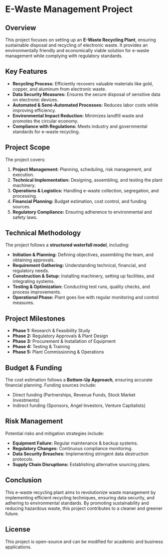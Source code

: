 # E-Waste Management Project

## Overview
This project focuses on setting up an **E-Waste Recycling Plant**, ensuring sustainable disposal and recycling of electronic waste. It provides an environmentally friendly and economically viable solution for e-waste management while complying with regulatory standards.

## Key Features
- **Recycling Process:** Efficiently recovers valuable materials like gold, copper, and aluminum from electronic waste.
- **Data Security Measures:** Ensures the secure disposal of sensitive data on electronic devices.
- **Automated & Semi-Automated Processes:** Reduces labor costs while improving efficiency.
- **Environmental Impact Reduction:** Minimizes landfill waste and promotes the circular economy.
- **Compliance with Regulations:** Meets industry and governmental standards for e-waste recycling.

## Project Scope
The project covers:
1. **Project Management:** Planning, scheduling, risk management, and execution.
2. **Technical Implementation:** Designing, assembling, and testing the plant machinery.
3. **Operations & Logistics:** Handling e-waste collection, segregation, and processing.
4. **Financial Planning:** Budget estimation, cost control, and funding sources.
5. **Regulatory Compliance:** Ensuring adherence to environmental and safety laws.

## Technical Methodology
The project follows a **structured waterfall model**, including:
- **Initiation & Planning:** Defining objectives, assembling the team, and obtaining approvals.
- **Requirement Gathering:** Understanding technical, financial, and regulatory needs.
- **Construction & Setup:** Installing machinery, setting up facilities, and integrating systems.
- **Testing & Optimization:** Conducting test runs, quality checks, and process improvements.
- **Operational Phase:** Plant goes live with regular monitoring and control measures.

## Project Milestones
- **Phase 1:** Research & Feasibility Study
- **Phase 2:** Regulatory Approvals & Plant Design
- **Phase 3:** Procurement & Installation of Equipment
- **Phase 4:** Testing & Training
- **Phase 5:** Plant Commissioning & Operations

## Budget & Funding
The cost estimation follows a **Bottom-Up Approach**, ensuring accurate financial planning. Funding sources include:
- Direct funding (Partnerships, Revenue Funds, Stock Market Investments)
- Indirect funding (Sponsors, Angel Investors, Venture Capitalists)

## Risk Management
Potential risks and mitigation strategies include:
- **Equipment Failure:** Regular maintenance & backup systems.
- **Regulatory Changes:** Continuous compliance monitoring.
- **Data Security Breaches:** Implementing stringent data destruction protocols.
- **Supply Chain Disruptions:** Establishing alternative sourcing plans.

## Conclusion
This e-waste recycling plant aims to revolutionize waste management by implementing efficient recycling techniques, ensuring data security, and adhering to environmental standards. By promoting sustainability and reducing hazardous waste, this project contributes to a cleaner and greener future.

## License
This project is open-source and can be modified for academic and business applications.
